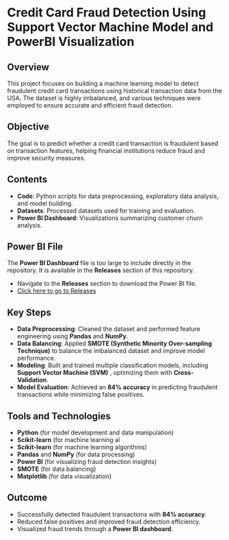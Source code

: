 # Credit Card Fraud Detection Using Support Vector Machine Model and PowerBI Visualization 

## Overview
This project focuses on building a machine learning model to detect fraudulent credit card transactions using historical transaction data from the USA. The dataset is highly imbalanced, and various techniques were employed to ensure accurate and efficient fraud detection.

## Objective
The goal is to predict whether a credit card transaction is fraudulent based on transaction features, helping financial institutions reduce fraud and improve security measures.

## Contents
- **Code**: Python scripts for data preprocessing, exploratory data analysis, and model building.
- **Datasets**: Processed datasets used for training and evaluation.
- **Power BI Dashboard**: Visualizations summarizing customer churn analysis.

## Power BI File
The **Power BI Dashboard** file is too large to include directly in the repository. It is available in the **Releases** section of this repository.

- Navigate to the **Releases** section to download the Power BI file.
- [Click here to go to Releases](https://github.com/MeenaDamwani/credit_card_fraud_detection/tags)
  
## Key Steps
- **Data Preprocessing**: Cleaned the dataset and performed feature engineering using **Pandas** and **NumPy**.
- **Data Balancing**: Applied **SMOTE (Synthetic Minority Over-sampling Technique)** to balance the imbalanced dataset and improve model performance.
- **Modeling**: Built and trained multiple classification models, including **Support Vector Machine (SVM)** , optimizing them with **Cross- 
   Validation**.
- **Model Evaluation**: Achieved an **84% accuracy** in predicting fraudulent transactions while minimizing false positives.


## Tools and Technologies
- **Python** (for model development and data manipulation)
- **Scikit-learn** (for machine learning al
- **Scikit-learn** (for machine learning algorithms)
- **Pandas** and **NumPy** (for data processing)
- **Power BI** (for visualizing fraud detection insights)
- **SMOTE** (for data balancing)
- **Matplotlib** (for data visualization)

## Outcome
- Successfully detected fraudulent transactions with **84% accuracy**.
- Reduced false positives and improved fraud detection efficiency.
- Visualized fraud trends through a **Power BI dashboard**.
